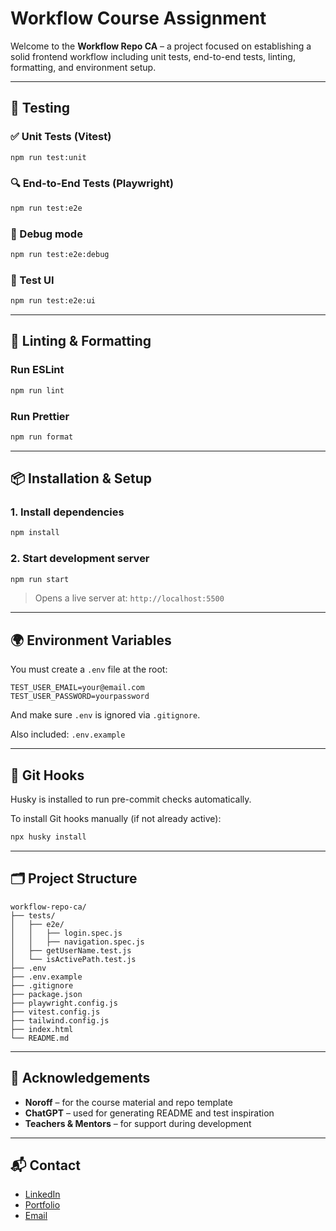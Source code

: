 # Workflow Course Assignment

Welcome to the **Workflow Repo CA** – a project focused on establishing a solid frontend workflow including unit tests, end-to-end tests, linting, formatting, and environment setup.

---

## 🧪 Testing

### ✅ Unit Tests (Vitest)

```bash
npm run test:unit
```

### 🔍 End-to-End Tests (Playwright)

```bash
npm run test:e2e
```

### 🐞 Debug mode

```bash
npm run test:e2e:debug
```

### 🧪 Test UI

```bash
npm run test:e2e:ui
```

---

## 🧼 Linting & Formatting

### Run ESLint

```bash
npm run lint
```

### Run Prettier

```bash
npm run format
```

---

## 📦 Installation & Setup

### 1. Install dependencies

```bash
npm install
```

### 2. Start development server

```bash
npm run start
```

> Opens a live server at: `http://localhost:5500`

---

## 🌍 Environment Variables

You must create a `.env` file at the root:

```
TEST_USER_EMAIL=your@email.com
TEST_USER_PASSWORD=yourpassword
```

And make sure `.env` is ignored via `.gitignore`.

Also included: `.env.example`

---

## 🧠 Git Hooks

Husky is installed to run pre-commit checks automatically.

To install Git hooks manually (if not already active):

```bash
npx husky install
```

---

## 🗂️ Project Structure

```
workflow-repo-ca/
├── tests/
│   ├── e2e/
│   │   ├── login.spec.js
│   │   ├── navigation.spec.js
│   ├── getUserName.test.js
│   └── isActivePath.test.js
├── .env
├── .env.example
├── .gitignore
├── package.json
├── playwright.config.js
├── vitest.config.js
├── tailwind.config.js
├── index.html
└── README.md
```

---

## 🙌 Acknowledgements

- **Noroff** – for the course material and repo template
- **ChatGPT** – used for generating README and test inspiration
- **Teachers & Mentors** – for support during development

---

## 📬 Contact

- [LinkedIn](https://www.linkedin.com/in/petter-r%C3%B8nning-80602613a/)
- [Portfolio](https://raddishaisportfolio.netlify.app/)
- [Email](mailto:petter.arbeid@gmail.com)
